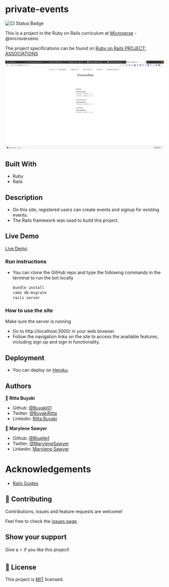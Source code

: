 # private-events

![CI Status Badge](https://github.com/Buyaki01/private-events/workflows/CI%20Checks/badge.svg)

This is a project in the Ruby on Rails curriculum at [Microverse](https:www.microverse.org/) - @microverseinc

The project specifications can be found on [Ruby on Rails
PROJECT: ASSOCIATIONS](https://www.theodinproject.com/courses/ruby-on-rails/lessons/associations)

![demopage](./app/assets/images/screenshot.png)

## Built With
- Ruby
- Rails

## Description
- On this site, registered users can create events and signup for existing events. 
- The Rails framework was used to build this project.

## Live Demo

[Live Demo](https://pre-eventrite.herokuapp.com/)

### Run instructions 
-  You can clone the GitHub repo and type the following commands in the terminal to run the bot locally 
    ```
    bundle install
    rake db:migrate
    rails server
    ```

### How to use the site
Make sure the server is running
- Go to http://localhost:3000/ in your web browser.
- Follow the navigation links on the site to access the available features, including sign up and sign in functionality.

## Deployment
- You can deploy on [Heroku](https://devcenter.heroku.com/categories/ruby-support).

## Authors


👤 **Ritta Buyaki**
- Github: [@Buyaki01](https://github.com/Buyaki01)
- Twitter: [ @BuyakiRitta](https://twitter.com/BuyakiRitta)
- Linkedin: [Ritta Buyaki](https://www.linkedin.com/in/ritta-buyaki-b12904128/)

👤 **Marylene Sawyer**
- Github: [@Bluette1](https://github.com/Bluette1)
- Twitter: [@MaryleneSawyer](https://twitter.com/MaryleneSawyer)
- Linkedin: [Marylene Sawyer](https://www.linkedin.com/in/marylene-sawyer)

# Acknowledgements
- [Rails Guides](https://guides.rubyonrails.org)

## 🤝 Contributing

Contributions, issues and feature requests are welcome!

Feel free to check the [issues page](https://github.com/Bluette1/members_only/issues).

## Show your support

Give a ⭐️ if you like this project!

## 📝 License

This project is [MIT](https://opensource.org/licenses/MIT) licensed.
